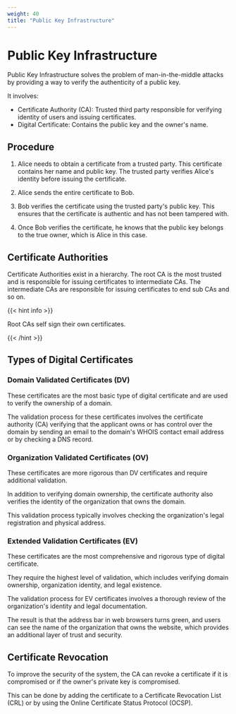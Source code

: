 ```yaml
---
weight: 40
title: "Public Key Infrastructure"
---
```


# Public Key Infrastructure

Public Key Infrastructure solves the problem of man-in-the-middle attacks by providing a way to verify the authenticity of a public key.

It involves:

- Certificate Authority (CA): Trusted third party responsible for verifying identity of users and issuing certificates.
- Digital Certificate: Contains the public key and the owner's name.

## Procedure

1. Alice needs to obtain a certificate from a trusted party. This certificate contains her name and public key. The trusted party verifies Alice's identity before issuing the certificate.

2. Alice sends the entire certificate to Bob.

3. Bob verifies the certificate using the trusted party's public key. This ensures that the certificate is authentic and has not been tampered with.

4. Once Bob verifies the certificate, he knows that the public key belongs to the true owner, which is Alice in this case.

## Certificate Authorities

Certificate Authorities exist in a hierarchy. The root CA is the most trusted and is responsible for issuing certificates to intermediate CAs. The intermediate CAs are responsible for issuing certificates to end sub CAs and so on.

{{< hint info >}}

Root CAs self sign their own certificates.

{{< /hint >}}

## Types of Digital Certificates

### Domain Validated Certificates (DV)

These certificates are the most basic type of digital certificate and are used to verify the ownership of a domain.

The validation process for these certificates involves the certificate authority (CA) verifying that the applicant owns or has control over the domain by sending an email to the domain's WHOIS contact email address or by checking a DNS record.

### Organization Validated Certificates (OV)

These certificates are more rigorous than DV certificates and require additional validation.

In addition to verifying domain ownership, the certificate authority also verifies the identity of the organization that owns the domain.

This validation process typically involves checking the organization's legal registration and physical address.

### Extended Validation Certificates (EV)

These certificates are the most comprehensive and rigorous type of digital certificate.

They require the highest level of validation, which includes verifying domain ownership, organization identity, and legal existence.

The validation process for EV certificates involves a thorough review of the organization's identity and legal documentation.

The result is that the address bar in web browsers turns green, and users can see the name of the organization that owns the website, which provides an additional layer of trust and security.

## Certificate Revocation

To improve the security of the system, the CA can revoke a certificate if it is compromised or if the owner's private key is compromised.

This can be done by adding the certificate to a Certificate Revocation List (CRL) or by using the Online Certificate Status Protocol (OCSP).

